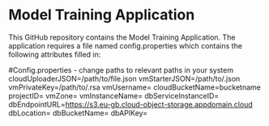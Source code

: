 # Model Training Application

This GitHub repository contains the Model Training Application. The application requires a file named config.properties which contains the following attributes filled in:

#Config.properties - change paths to relevant paths in your system
cloudUploaderJSON=/path/to/file.json
vmStarterJSON=/path/to/.json
vmPrivateKey=/path/to/.rsa
vmUsername=
cloudBucketName=bucketname
projectID=
vmZone=
vmInstanceName=
dbServiceInstanceID=
dbEndpointURL=https://s3.eu-gb.cloud-object-storage.appdomain.cloud
dbLocation=
dbBucketName=
dbAPIKey=